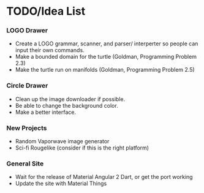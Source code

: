 # TODO/Idea List #

### LOGO Drawer ###

* Create a LOGO grammar, scanner, and parser/ interperter so
  people can input their own commands.
* Make a bounded domain for the turtle (Goldman, Programming Problem 2.3)
* Make the turtle run on manifolds (Goldman, Programming Problem 2.5)

### Circle Drawer ###

* Clean up the image downloader if possible.
* Be able to change the background color.
* Make a better interface.

### New Projects ###

* Random Vaporwave image generator
* Sci-fi Rougelike (consider if this is the right platform)

### General Site ###

* Wait for the release of Material Angular 2 Dart, or get the port working
* Update the site with Material Things